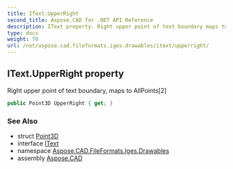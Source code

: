```yaml
---
title: IText.UpperRight
second_title: Aspose.CAD for .NET API Reference
description: IText property. Right upper point of text boundary maps to AllPoints2
type: docs
weight: 70
url: /net/aspose.cad.fileformats.iges.drawables/itext/upperright/
---
```

## IText.UpperRight property

Right upper point of text boundary, maps to AllPoints[2]

```csharp
public Point3D UpperRight { get; }
```

### See Also

* struct [Point3D](../../../aspose.cad.fileformats.iges.commondefinitions/point3d/)
* interface [IText](../)
* namespace [Aspose.CAD.FileFormats.Iges.Drawables](../../itext/)
* assembly [Aspose.CAD](../../../)


